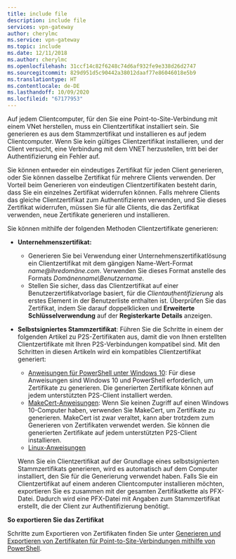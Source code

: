 ```yaml
---
title: include file
description: include file
services: vpn-gateway
author: cherylmc
ms.service: vpn-gateway
ms.topic: include
ms.date: 12/11/2018
ms.author: cherylmc
ms.openlocfilehash: 31ccf14c82f6248c74d6af932fe9e338d26d2747
ms.sourcegitcommit: 829d951d5c90442a38012daaf77e86046018e5b9
ms.translationtype: HT
ms.contentlocale: de-DE
ms.lasthandoff: 10/09/2020
ms.locfileid: "67177953"
---
```

Auf jedem Clientcomputer, für den Sie eine Point-to-Site-Verbindung mit einem VNet herstellen, muss ein Clientzertifikat installiert sein. Sie generieren es aus dem Stammzertifikat und installieren es auf jedem Clientcomputer. Wenn Sie kein gültiges Clientzertifikat installieren, und der Client versucht, eine Verbindung mit dem VNET herzustellen, tritt bei der Authentifizierung ein Fehler auf.

Sie können entweder ein eindeutiges Zertifikat für jeden Client generieren, oder Sie können dasselbe Zertifikat für mehrere Clients verwenden. Der Vorteil beim Generieren von eindeutigen Clientzertifikaten besteht darin, dass Sie ein einzelnes Zertifikat widerrufen können. Falls mehrere Clients das gleiche Clientzertifikat zum Authentifizieren verwenden, und Sie dieses Zertifikat widerrufen, müssen Sie für alle Clients, die das Zertifikat verwenden, neue Zertifikate generieren und installieren.

Sie können mithilfe der folgenden Methoden Clientzertifikate generieren:

- **Unternehmenszertifikat:**

  - Generieren Sie bei Verwendung einer Unternehmenszertifikatlösung ein Clientzertifikat mit dem gängigen Name-Wert-Format *name\@ihredomäne.com*. Verwenden Sie dieses Format anstelle des Formats *Domänenname\Benutzername*.
  - Stellen Sie sicher, dass das Clientzertifikat auf einer Benutzerzertifikatvorlage basiert, für die *Clientauthentifizierung* als erstes Element in der Benutzerliste enthalten ist. Überprüfen Sie das Zertifikat, indem Sie darauf doppelklicken und **Erweiterte Schlüsselverwendung** auf der **Registerkarte Details** anzeigen.

- **Selbstsigniertes Stammzertifikat**: Führen Sie die Schritte in einem der folgenden Artikel zu P2S-Zertifikaten aus, damit die von Ihnen erstellten Clientzertifikate mit Ihren P2S-Verbindungen kompatibel sind. Mit den Schritten in diesen Artikeln wird ein kompatibles Clientzertifikat generiert: 

  * [Anweisungen für PowerShell unter Windows 10](../articles/vpn-gateway/vpn-gateway-certificates-point-to-site.md#clientcert): Für diese Anweisungen sind Windows 10 und PowerShell erforderlich, um Zertifikate zu generieren. Die generierten Zertifikate können auf jedem unterstützten P2S-Client installiert werden.
  * [MakeCert-Anweisungen](../articles/vpn-gateway/vpn-gateway-certificates-point-to-site-makecert.md): Wenn Sie keinen Zugriff auf einen Windows 10-Computer haben, verwenden Sie MakeCert, um Zertifikate zu generieren. MakeCert ist zwar veraltet, kann aber trotzdem zum Generieren von Zertifikaten verwendet werden. Sie können die generierten Zertifikate auf jedem unterstützten P2S-Client installieren.
  * [Linux-Anweisungen](../articles/vpn-gateway/vpn-gateway-certificates-point-to-site-linux.md)

  Wenn Sie ein Clientzertifikat auf der Grundlage eines selbstsignierten Stammzertifikats generieren, wird es automatisch auf dem Computer installiert, den Sie für die Generierung verwendet haben. Falls Sie ein Clientzertifikat auf einem anderen Clientcomputer installieren möchten, exportieren Sie es zusammen mit der gesamten Zertifikatkette als PFX-Datei. Dadurch wird eine PFX-Datei mit Angaben zum Stammzertifikat erstellt, die der Client zur Authentifizierung benötigt. 

**So exportieren Sie das Zertifikat**

Schritte zum Exportieren von Zertifikaten finden Sie unter [Generieren und Exportieren von Zertifikaten für Point-to-Site-Verbindungen mithilfe von PowerShell](../articles/vpn-gateway/vpn-gateway-certificates-point-to-site.md#clientexport).

